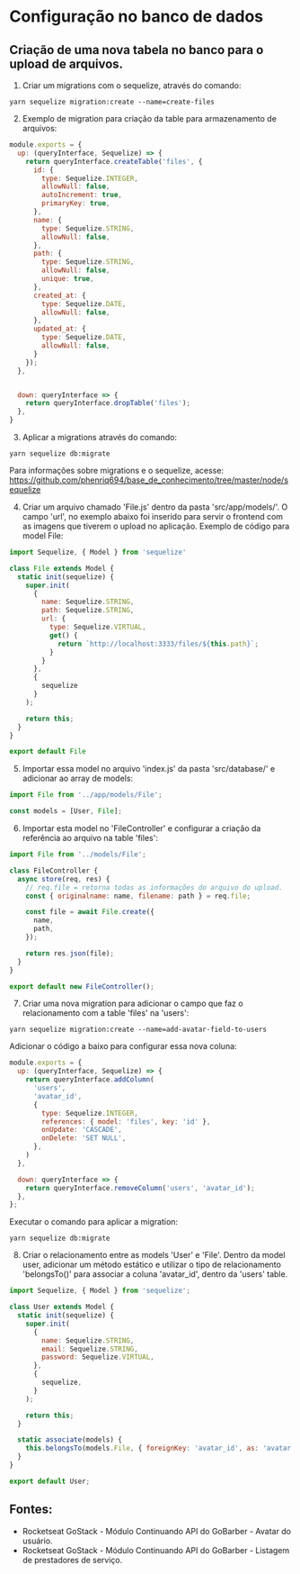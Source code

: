 # Configuração no banco de dados
## Criação de uma nova tabela no banco para o upload de arquivos.

1. Criar um migrations com o sequelize, através do comando:
```
yarn sequelize migration:create --name=create-files
```
2. Exemplo de migration para criação da table para armazenamento de arquivos:
```javascript
module.exports = {
  up: (queryInterface, Sequelize) => { 
    return queryInterface.createTable('files', {
      id: {
        type: Sequelize.INTEGER,
        allowNull: false,
        autoIncrement: true,
        primaryKey: true,
      },
      name: {
        type: Sequelize.STRING,
        allowNull: false,
      },
      path: {
        type: Sequelize.STRING,
        allowNull: false,
        unique: true,
      },
      created_at: {
        type: Sequelize.DATE,
        allowNull: false,
      },
      updated_at: {
        type: Sequelize.DATE,
        allowNull: false,
      }
    });
  },


  down: queryInterface => { 
    return queryInterface.dropTable('files');
  },
}
```
3. Aplicar a migrations através do comando:
```
yarn sequelize db:migrate
```
Para informações sobre migrations e o sequelize, acesse: https://github.com/phenriq694/base_de_conhecimento/tree/master/node/sequelize

4. Criar um arquivo chamado 'File.js' dentro da pasta 'src/app/models/'. O campo 'url', no exemplo abaixo foi inserido para servir o frontend com as imagens que tiverem o upload no aplicação. Exemplo de código para model File:
```javascript
import Sequelize, { Model } from 'sequelize'

class File extends Model {
  static init(sequelize) {
    super.init(
      {
        name: Sequelize.STRING,
        path: Sequelize.STRING,
        url: {
          type: Sequelize.VIRTUAL,
          get() {
            return `http://localhost:3333/files/${this.path}`;
          }
        }
      },
      {
        sequelize
      }
    );

    return this;
  }
}

export default File
```
5. Importar essa model no arquivo 'index.js' da pasta 'src/database/' e adicionar ao array de models:
```javascript
import File from '../app/models/File';

const models = [User, File];
```
6. Importar esta model no 'FileController' e configurar a criação da referência ao arquivo na table 'files':
```javascript
import File from '../models/File';

class FileController {
  async store(req, res) {
    // req.file = retorna todas as informações do arquivo do upload.
    const { originalname: name, filename: path } = req.file;

    const file = await File.create({
      name, 
      path,
    });

    return res.json(file);
  }
}

export default new FileController();
```

7. Criar uma nova migration para adicionar o campo que faz o relacionamento com a table 'files' na 'users':
```
yarn sequelize migration:create --name=add-avatar-field-to-users
```
Adicionar o código a baixo para configurar essa nova coluna:
```javascript
module.exports = {
  up: (queryInterface, Sequelize) => {
    return queryInterface.addColumn(
      'users', 
      'avatar_id',
      {
        type: Sequelize.INTEGER, 
        references: { model: 'files', key: 'id' },
        onUpdate: 'CASCADE', 
        onDelete: 'SET NULL',
      },
    )
  },

  down: queryInterface => {
    return queryInterface.removeColumn('users', 'avatar_id');
  },
};
```
Executar o comando para aplicar a migration:
```
yarn sequelize db:migrate
```
8. Criar o relacionamento entre as models 'User' e 'File'. Dentro da model user, adicionar um método estático e utilizar o tipo de relacionamento 'belongsTo()' para associar a coluna 'avatar_id', dentro da 'users' table. 
```javascript
import Sequelize, { Model } from 'sequelize';

class User extends Model {
  static init(sequelize) {
    super.init(
      {
        name: Sequelize.STRING,
        email: Sequelize.STRING,
        password: Sequelize.VIRTUAL,
      },
      {
        sequelize,
      }
    );

    return this;
  }

  static associate(models) {
    this.belongsTo(models.File, { foreignKey: 'avatar_id', as: 'avatar' });
  }
}

export default User;
```

## Fontes: 
- Rocketseat GoStack - Módulo Continuando API do GoBarber - Avatar do usuário. 
- Rocketseat GoStack - Módulo Continuando API do GoBarber - Listagem de prestadores de serviço.